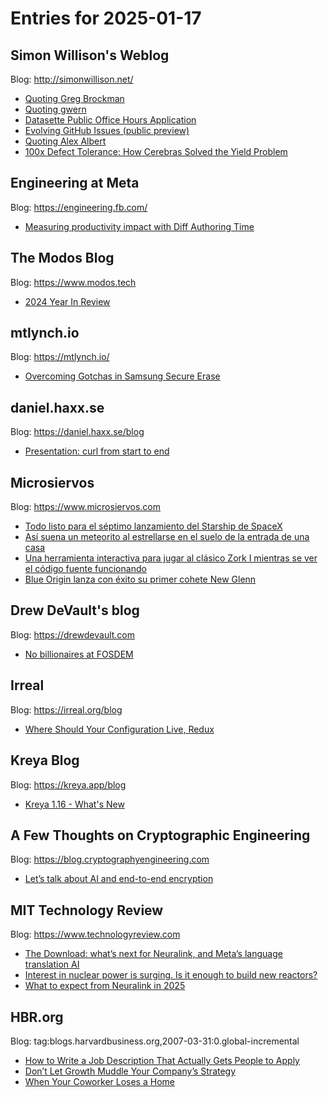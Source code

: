 # Entries for 2025-01-17
## Simon Willison's Weblog 
Blog: http://simonwillison.net/ 

- [Quoting Greg Brockman](https://simonwillison.net/2025/Jan/16/greg-brockman/#atom-everything)
- [Quoting gwern](https://simonwillison.net/2025/Jan/16/gwern/#atom-everything)
- [Datasette Public Office Hours Application](https://simonwillison.net/2025/Jan/16/datasette-public-office-hours/#atom-everything)
- [Evolving GitHub Issues (public preview)](https://simonwillison.net/2025/Jan/16/evolving-github-issues/#atom-everything)
- [Quoting Alex Albert](https://simonwillison.net/2025/Jan/16/alex-albert/#atom-everything)
- [100x Defect Tolerance: How Cerebras Solved the Yield Problem](https://simonwillison.net/2025/Jan/16/cerebras-yield-problem/#atom-everything)
## Engineering at Meta 
Blog: https://engineering.fb.com/ 

- [Measuring productivity impact with Diff Authoring Time](https://engineering.fb.com/2025/01/16/developer-tools/measuring-productivity-impact-with-diff-authoring-time/)
## The Modos Blog 
Blog: https://www.modos.tech 

- [2024 Year In Review](https://www.modos.tech/blog/2024-year-in-review)
## mtlynch.io 
Blog: https://mtlynch.io/ 

- [Overcoming Gotchas in Samsung Secure Erase](https://mtlynch.io/notes/samsung-secure-erase/)
## daniel.haxx.se 
Blog: https://daniel.haxx.se/blog 

- [Presentation: curl from start to end](https://daniel.haxx.se/blog/2025/01/16/presentation-curl-from-start-to-end/)
## Microsiervos 
Blog: https://www.microsiervos.com 

- [Todo listo para el séptimo lanzamiento del Starship de SpaceX](https://www.microsiervos.com/archivo/espacio/septimo-lanzamiento-starship-spacex.html)
- [Así suena un meteorito al estrellarse en el suelo de la entrada de una casa](https://www.microsiervos.com/archivo/ciencia/suena-meteorito-estrellarse-suelo-entrada-casa.html)
- [Una herramienta interactiva para jugar al clásico Zork I mientras se ver el código fuente funcionando](https://www.microsiervos.com/archivo/ordenadores/herramienta-jugar-zork-i-codigo-fuente-funcionando.html)
- [Blue Origin lanza con éxito su primer cohete New Glenn](https://www.microsiervos.com/archivo/espacio/blue-origin-lanza-exito-primer-new-glenn.html)
## Drew DeVault's blog 
Blog: https://drewdevault.com 

- [No billionaires at FOSDEM](https://drewdevault.com/2025/01/16/2025-01-16-No-Billionares-at-FOSDEM-please.html)
## Irreal 
Blog: https://irreal.org/blog 

- [Where Should Your Configuration Live, Redux](https://irreal.org/blog/?p=12720)
## Kreya Blog 
Blog: https://kreya.app/blog 

- [Kreya 1.16 - What's New](https://kreya.app/blog/kreya-1.16-whats-new)
## A Few Thoughts on Cryptographic Engineering 
Blog: https://blog.cryptographyengineering.com 

- [Let’s talk about AI and end-to-end encryption](https://blog.cryptographyengineering.com/2025/01/17/lets-talk-about-ai-and-end-to-end-encryption/)
## MIT Technology Review 
Blog: https://www.technologyreview.com 

- [The Download: what’s next for Neuralink, and Meta’s language translation AI](https://www.technologyreview.com/2025/01/16/1110032/the-download-whats-next-for-neuralink-and-metas-language-translation-ai/)
- [Interest in nuclear power is surging. Is it enough to build new reactors?](https://www.technologyreview.com/2025/01/16/1110016/new-nuclear-power/)
- [What to expect from Neuralink in 2025](https://www.technologyreview.com/2025/01/16/1110017/what-to-expect-from-neuralink-in-2025/)
## HBR.org 
Blog: tag:blogs.harvardbusiness.org,2007-03-31:0.global-incremental 

- [How to Write a Job Description That Actually Gets People to Apply](https://hbr.org/2025/01/how-to-write-a-job-description-that-actually-gets-people-to-apply)
- [Don’t Let Growth Muddle Your Company’s Strategy](https://hbr.org/2025/01/dont-let-growth-muddle-your-companys-strategy)
- [When Your Coworker Loses a Home](https://hbr.org/2025/01/when-your-coworker-loses-a-home)